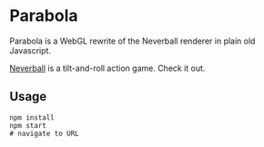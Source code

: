 # Parabola

Parabola is a WebGL rewrite of the Neverball renderer in plain old Javascript.

[Neverball](https://neverball.org/) is a tilt-and-roll action game. Check it out.

## Usage

```
npm install
npm start
# navigate to URL
```
